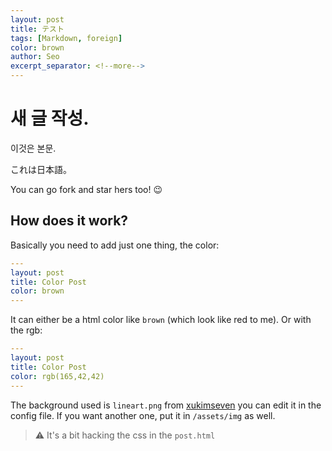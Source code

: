 ```yaml
---
layout: post
title: テスト
tags: [Markdown, foreign]
color: brown
author: Seo
excerpt_separator: <!--more-->
---
```


# 새 글 작성.

이것은 본문.

これは日本語。

You can go fork and star hers too! 😉

<!--more-->

## How does it work?

Basically you need to add just one thing, the color:

```yml
---
layout: post
title: Color Post
color: brown
---
```

It can either be a html color like `brown` (which look like red to me). Or with the rgb:

```yml
---
layout: post
title: Color Post
color: rgb(165,42,42)
---
```

The background used is `lineart.png` from [xukimseven](https://github.com/xukimseven) you can edit it in the config file. 
If you want another one, put it in `/assets/img` as well. 

> ⚠️ It's a bit hacking the css in the `post.html`
